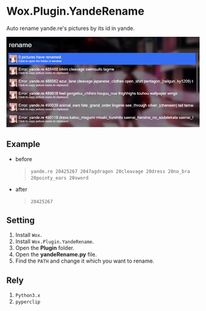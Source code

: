 # Wox.Plugin.YandeRename

Auto rename yande.re's pictures by its id in yande.

![screenshots](/Images/zero_20181025_230948.png)

## Example

- before

    > `yande.re 20425267 2047agdragon 20cleavage 20dress 20no_bra 20pointy_ears 20sword`

- after

    > `20425267`

## Setting

1. Install `Wox`.
2. Install `Wox.Plugin.YandeRename`.
3. Open the **Plugin** folder.
4. Open the **yandeRename.py** file.
5. Find the `PATH` and change it which you want to rename.

## Rely

1. `Python3.x`
2. `pyperclip`
